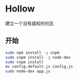 Hollow
======

建立一个没有威权的社区

## 开始

``` bash
sudo npm install -g cnpm
sudo cnpm install -g node-dev
sudo cnpm install
mv config.default.js config.js
sudo node-dev app.js
```
